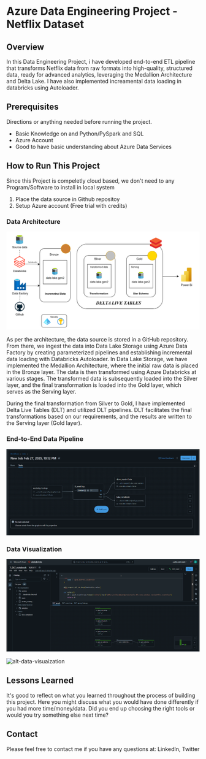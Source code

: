 # Azure Data Engineering Project - Netflix Dataset

## Overview

In this Data Engineering Project, i have developed end-to-end ETL pipeline that transforms Netflix data from raw formats into high-quality, structured data, ready for advanced analytics, leveraging the Medallion Architecture and Delta Lake. I have also implemented increamental data loading in databricks using Autoloader.

## Prerequisites

Directions or anything needed before running the project.

- Basic Knowledge on and Python/PySpark and SQL
- Azure Account
- Good to have basic understanding about Azure Data Services

## How to Run This Project

Since this Project is compeletly cloud based, we don't need to any Program/Software to install in local system

1. Place the data source in Github repositoy 
2. Setup Azure account (Free trial with credits)

### Data Architecture

![Example architecture image](images/arch.png)

As per the architecture, the data source is stored in a GitHub repository. From there, we ingest the data into Data Lake Storage using Azure Data Factory by creating parameterized pipelines and establishing incremental data loading with Databricks Autoloader. In Data Lake Storage, we have implemented the Medallion Architecture, where the initial raw data is placed in the Bronze layer. The data is then transformed using Azure Databricks at various stages. The transformed data is subsequently loaded into the Silver layer, and the final transformation is loaded into the Gold layer, which serves as the Serving layer.

During the final transformation from Silver to Gold, I have implemented Delta Live Tables (DLT) and utilized DLT pipelines. DLT facilitates the final transformations based on our requirements, and the results are written to the Serving layer (Gold layer).

### End-to-End Data Pipeline

![alt-pipeline-image](images/snip3.png)

### Data Visualization

![alt-data-visuaization](images/snip1.png)

![alt-data-visuaization](images/snip2.png)

## Lessons Learned

It's good to reflect on what you learned throughout the process of building this project. Here you might discuss what you would have done differently if you had more time/money/data. Did you end up choosing the right tools or would you try something else next time?

## Contact

Please feel free to contact me if you have any questions at: LinkedIn, Twitter
